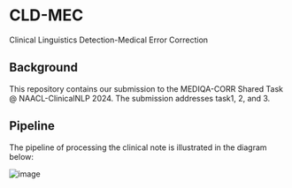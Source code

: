 # CLD-MEC
Clinical Linguistics Detection-Medical Error Correction

## Background
This repository contains our submission to the MEDIQA-CORR Shared Task @ NAACL-ClinicalNLP 2024.
The submission addresses task1, 2, and 3. 


## Pipeline
The pipeline of processing the clinical note is illustrated in the diagram below:

![image](https://github.com/Renadzghoul/CLD-MEC/assets/111782566/94f382be-23b0-45fe-87d6-866b30b1e9bc)

